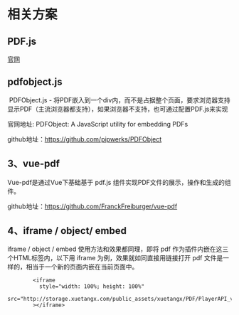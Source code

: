 


# 相关方案

## PDF.js

[官网](https://mozilla.github.io/pdf.js/)



## pdfobject.js
​ PDFObject.js - 将PDF嵌入到一个div内，而不是占据整个页面，要求浏览器支持显示PDF（主流浏览器都支持），如果浏览器不支持，也可通过配置PDF.js来实现

官网地址: PDFObject: A JavaScript utility for embedding PDFs

github地址：https://github.com/pipwerks/PDFObject


## 3、vue-pdf

Vue-pdf是通过Vue下基础基于 pdf.js 组件实现PDF文件的展示，操作和生成的组件。

github地址：https://github.com/FranckFreiburger/vue-pdf


## 4、iframe / object/ embed
iframe / object / embed 使用方法和效果都同理，即将 pdf 作为插件内嵌在这三个HTML标签内，以下用 iframe 为例，效果就如同直接用链接打开 pdf 文件是一样的，相当于一个新的页面内嵌在当前页面中。

```
        <iframe
          style="width: 100%; height: 100%"
          src="http://storage.xuetangx.com/public_assets/xuetangx/PDF/PlayerAPI_v1.0.6.pdf"
        ></iframe>
```